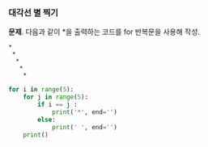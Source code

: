 ### 대각선 별 찍기
**문제**. 다음과 같이 \*을 출력하는 코드를 for 반복문을 사용해 작성.
```
*    
 *   
  *  
   * 
    *
```
  
```py
for i in range(5):
    for j in range(5):
        if i == j :
            print('*', end='')
        else:
            print(' ', end='')
    print()
```